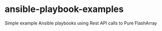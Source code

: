 # ansible-playbook-examples
Simple example Ansible playbooks using Rest API calls to Pure FlashArray
